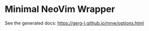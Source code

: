 # Minimal NeoVim Wrapper

See the generated docs: <https://gerg-l.github.io/mnw/options.html>
<!--@include: ./documentation.md-->
